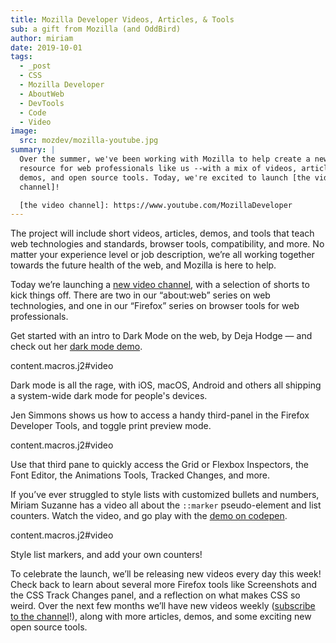 ```yaml
---
title: Mozilla Developer Videos, Articles, & Tools
sub: a gift from Mozilla (and OddBird)
author: miriam
date: 2019-10-01
tags:
  - _post
  - CSS
  - Mozilla Developer
  - AboutWeb
  - DevTools
  - Code
  - Video
image:
  src: mozdev/mozilla-youtube.jpg
summary: |
  Over the summer, we've been working with Mozilla to help create a new
  resource for web professionals like us --with a mix of videos, articles,
  demos, and open source tools. Today, we're excited to launch [the video
  channel]!

  [the video channel]: https://www.youtube.com/MozillaDeveloper
---
```


The project will include short videos, articles, demos, and tools that
teach web technologies and standards, browser tools, compatibility, and
more. No matter your experience level or job description, we’re all
working together towards the future health of the web, and Mozilla is
here to help.

Today we’re launching a [new video channel], with a selection of shorts
to kick things off. There are two in our “about:web” series on web
technologies, and one in our “Firefox” series on browser tools for web
professionals.

Get started with an intro to Dark Mode on the web, by Deja Hodge — and
check out her [dark mode demo].

content.macros.j2\#video

Dark mode is all the rage, with iOS, macOS, Android and others all
shipping a system-wide dark mode for people's devices.

Jen Simmons shows us how to access a handy third-panel in the Firefox
Developer Tools, and toggle print preview mode.

content.macros.j2\#video

Use that third pane to quickly access the Grid or Flexbox Inspectors,
the Font Editor, the Animations Tools, Tracked Changes, and more.

If you’ve ever struggled to style lists with customized bullets and
numbers, Miriam Suzanne has a video all about the `::marker`
pseudo-element and list counters. Watch the video, and go play with the
[demo on codepen].

content.macros.j2\#video

Style list markers, and add your own counters!

To celebrate the launch, we’ll be releasing new videos every day this
week! Check back to learn about several more Firefox tools like
Screenshots and the CSS Track Changes panel, and a reflection on what
makes CSS so weird. Over the next few months we’ll have new videos
weekly ([subscribe to the channel][new video channel]!), along with more
articles, demos, and some exciting new open source tools.

  [new video channel]: https://www.youtube.com/MozillaDeveloper
  [dark mode demo]: https://empathic-dev.github.io/HelloDarkness/
  [demo on codepen]: https://codepen.io/mirisuzanne/pen/BaBKowO?editors=0100
